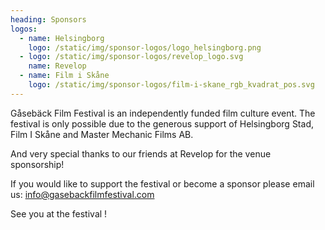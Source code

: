 ```yaml
---
heading: Sponsors
logos:
  - name: Helsingborg
    logo: /static/img/sponsor-logos/logo_helsingborg.png
  - logo: /static/img/sponsor-logos/revelop_logo.svg
    name: Revelop
  - name: Film i Skåne
    logo: /static/img/sponsor-logos/film-i-skane_rgb_kvadrat_pos.svg
---
```

Gåsebäck Film Festival is an independently funded film culture event. The festival is only possible due to the generous support of Helsingborg Stad, Film I Skåne and Master Mechanic Films AB. 

And v﻿ery special thanks to our friends at Revelop for the venue sponsorship! 

If you would like to support the festival or become a sponsor please email us: info@gasebackfilmfestival.com[](mailto:sponsors@gff.se)

See you at the festival !